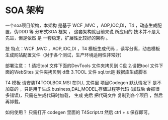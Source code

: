 # SOA 架构

一个soa项目架构，本架构 是基于 WCF ,MVC ，AOP,IOC,DI，T4 ，动态生成配置，伪DDD 等 分布式SOA 框架 ，
这套架构就目前来说 所应用的 技术并不是太先进，但是依然 是 一套稳定，扩展性比较好的架构 。


技 特点：WCF ,MVC ，AOP,IOC,DI ，T4 模板生成代码 ，读写分离，动态模板生成网站配置文件（对于各个测试，生产环境适用性非常好）

部署注意：
1.请把tool 文件下面的DevTools 文件夹拷贝到 C盘 
2.请把tool 文件下面的WebSites 文件夹拷贝到 d盘
3.TOOL 文件 sql.txt是 数据库生成脚本 


T4  模板
请安装T4TOOLBOX.MSI 在DLL 文件里
项目Codegen 默认情况下 是不加载的 ，只是用于生成 business,DAL,MODEL,存储过程等代码 (加载后 会报很多错误)，只需在生成代码时加载，
生成 完后 把代码文件 复制到各个项目 ，然后再卸载。

如何使用？
只需打开 codegen 里面的 T4Script.tt 然后 ctrl + s 保存即可。
